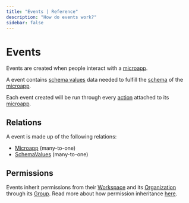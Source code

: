 ```yaml
---
title: "Events | Reference"
description: "How do events work?"
sidebar: false
---
```


# Events

Events are created when people interact with a [microapp](/reference/microapps/).

A event contains [schema values](/references/schema-values/) data needed to fulfill the [schema](/refernces/schema/) of the [microapp](/reference/microapps/).

Each event created will be run through every [action](/references/actions/) attached to its [microapp](/reference/microapps/).

## Relations

A event is made up of the following relations:

* [Microapp](/reference/microapps/) (many-to-one)
* [SchemaValues](/reference/schema-values/) (many-to-one)

## Permissions

Events inherit permissions from their [Workspace](/reference/workspaces/) and its [Organization](/reference/organizations/) through its [Group](/reference/groups/). Read more about how permission inheritance [here](/reference/permissions/).

